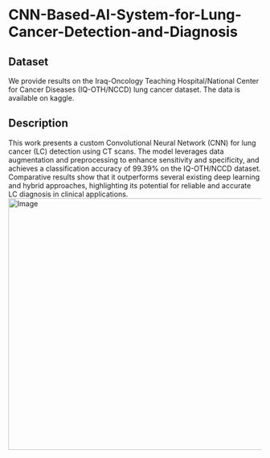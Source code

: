 # CNN-Based-AI-System-for-Lung-Cancer-Detection-and-Diagnosis
## Dataset
We provide results on the Iraq-Oncology Teaching Hospital/National Center for Cancer Diseases (IQ-OTH/NCCD) lung cancer dataset. The data is available on kaggle.   
## Description
This work presents a custom Convolutional Neural Network (CNN) for lung cancer (LC) detection using CT scans. The model leverages data augmentation and preprocessing to enhance sensitivity and specificity, and achieves a classification accuracy of 99.39% on the IQ-OTH/NCCD dataset. Comparative results show that it outperforms several existing deep learning and hybrid approaches, highlighting its potential for reliable and accurate LC diagnosis in clinical applications.
<img width="900" height="500" alt="Image" src="https://github.com/user-attachments/assets/aa31c9a6-63f4-4785-81cd-5da539cc9994" />

